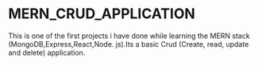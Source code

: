# MERN_CRUD_APPLICATION
This is one of the first projects i have done while learning the MERN stack (MongoDB,Express,React,Node. js).Its a basic Crud (Create, read, update and delete) application.
